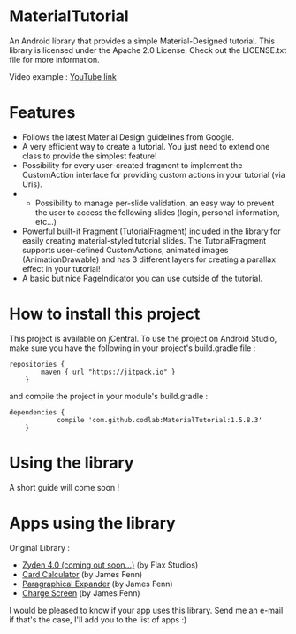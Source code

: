 # MaterialTutorial
An Android library that provides a simple Material-Designed tutorial.
This library is licensed under the Apache 2.0 License. Check out the LICENSE.txt file for more information.

Video example : [YouTube link](https://youtu.be/WEjwE59k1oY "MaterialTutorial sample on YouTube")

# Features
- Follows the latest Material Design guidelines from Google.
- A very efficient way to create a tutorial. You just need to extend one class to provide the simplest feature!
- Possibility for every user-created fragment to implement the CustomAction interface for providing custom actions in your tutorial (via Uris).
- - Possibility to manage per-slide validation, an easy way to prevent the user to access the following slides (login, personal information, etc...)
- Powerful built-it Fragment (TutorialFragment) included in the library for easily creating material-styled tutorial slides. The TutorialFragment supports user-defined CustomActions, animated images (AnimationDrawable) and has 3 different layers for creating a parallax effect in your tutorial!
- A basic but nice PageIndicator you can use outside of the tutorial.

# How to install this project
This project is available on jCentral. To use the project on Android Studio, make sure you have the following in your project's build.gradle file :
```
repositories {
	    maven { url "https://jitpack.io" }
	}
```
and compile the project in your module's build.gradle :
```
dependencies {
	        compile 'com.github.codlab:MaterialTutorial:1.5.8.3'
	}
```

# Using the library
A short guide will come soon !

# Apps using the library

Original Library :
- [Zyden 4.0 (coming out soon...)](https://play.google.com/store/apps/details?id=com.zyden.activity "See on Play Store") (by Flax Studios)
- [Card Calculator](https://play.google.com/store/apps/details?id=com.james.calculator "See on Play Store") (by James Fenn)
- [Paragraphical Expander](https://play.google.com/store/apps/details?id=com.james.paragraphicalexpander "See on Play Store") (by James Fenn)
- [Charge Screen](https://play.google.com/store/apps/details?id=com.james.chargescreen "See on Play Store") (by James Fenn)

I would be pleased to know if your app uses this library. Send me an e-mail if that's the case, I'll add you to the list of apps :)
